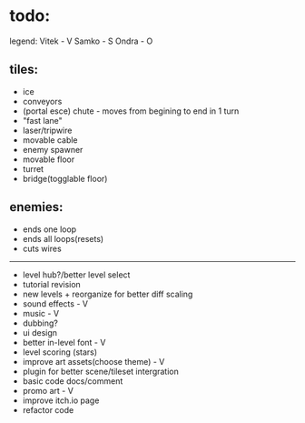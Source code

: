 # todo:
legend:
Vitek - V
Samko - S
Ondra - O
## tiles:
- ice 
- conveyors
- (portal esce) chute - moves from begining to end in 1 turn
- "fast lane"
- laser/tripwire
- movable cable 
- enemy spawner
- movable floor
- turret
- bridge(togglable floor)
## enemies:
- ends one loop
- ends all loops(resets)
- cuts wires
---

- level hub?/better level select
- tutorial revision
- new levels + reorganize for better diff scaling
- sound effects - V
- music - V
- dubbing?
- ui design 
- better in-level font - V
- level scoring (stars)
- improve art assets(choose theme) - V
- plugin for better scene/tileset intergration
- basic code docs/comment
- promo art - V
- improve itch.io page
- refactor code
